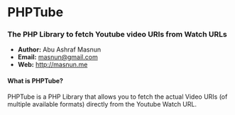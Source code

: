 # PHPTube #
### The PHP Library to fetch Youtube video URIs from Watch URLs ###

- **Author:** Abu Ashraf Masnun
- **Email:** masnun@gmail.com
- **Web:** http://masnun.me

#### What is PHPTube? ####
PHPTube is a PHP Library that allows you to fetch the actual Video URIs (of multiple available formats) directly from the Youtube Watch URL.


